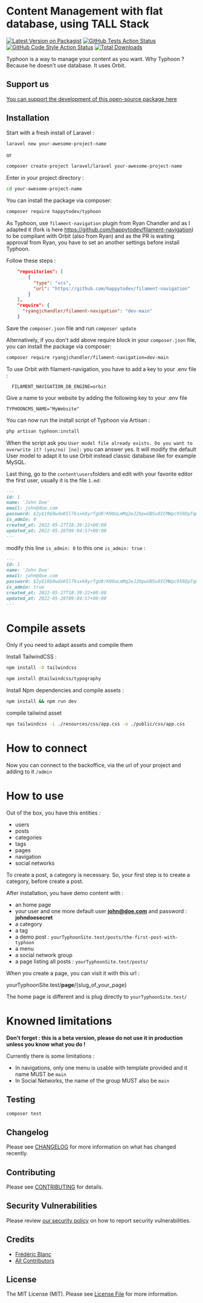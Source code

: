 

# Content Management with flat database, using TALL Stack

[![Latest Version on Packagist](https://img.shields.io/packagist/v/happytodev/typhoon.svg?style=typhoon-square)](https://packagist.org/packages/happytodev/typhoon)
[![GitHub Tests Action Status](https://img.shields.io/github/workflow/status/happytodev/typhoon/run-tests?label=tests)](https://github.com/happytodev/typhoon/actions?query=workflow%3Arun-tests+branch%3Amain)
[![GitHub Code Style Action Status](https://img.shields.io/github/workflow/status/happytodev/typhoon/Check%20&%20fix%20styling?label=code%20style)](https://github.com/happytodev/typhoon/actions?query=workflow%3A"Check+%26+fix+styling"+branch%3Amain)
[![Total Downloads](https://img.shields.io/packagist/dt/happytodev/typhoon.svg?style=typhoon-square)](https://packagist.org/packages/happytodev/typhoon)

Typhoon is a way to manage your content as you want.
Why Typhoon ? Because he doesn't use database. It uses Orbit.

## Support us

[You can support the development of this open-source package here](https://github.com/sponsors/happytodev)

## Installation

Start with a fresh install of Laravel :

```bash
laravel new your-awesome-project-name
```

or 

```bash
composer create-project laravel/laravel your-awesome-project-name
```

Enter in your project directory : 

```bash
cd your-awesome-project-name
```

You can install the package via composer:

```bash
composer require happytodev/typhoon
```

As Typhoon, use `filament-navigation` plugin from Ryan Chandler and as I adapted it (fork is here https://github.com/happytodev/filament-navigation) to be compliant with Orbit (also from Ryan) and as the PR is waiting approval from Ryan, you have to set an another settings before install Typhoon.

Follow these steps :

```json
    "repositories": [
        {
          "type": "vcs",
          "url": "https://github.com/happytodev/filament-navigation"
        }
    ],
    "require": {
      "ryangjchandler/filament-navigation": "dev-main"
    }
```

Save the `composer.json` file and run `composer update`

Alternatively, if you don't add above require block in your `composer.json` file, you can install the package via composer:

```bash
composer require ryangjchandler/filament-navigation=dev-main
```

To use Orbit with filament-navigation, you have to add a key to your .env file :

```env
  FILAMENT_NAVIGATION_DB_ENGINE=orbit
```

Give a name to your website by adding the following key to your .env file

```env
TYPHOONCMS_NAME="MyWebsite"
```

You can now run the install script of Typhoon via Artisan :

```bash
php artisan typhoon:install
```

When the script ask you `User model file already exists. Do you want to overwrite it? (yes/no) [no]:` you can answer yes. It will modify the default User model to adapt it to use Orbit instead classic database like for example MySQL.



Last thing, go to the `content\users`folders and edit with your favorite editor the first user, usually it is the file `1.md`:

```md
---
id: 1
name: 'John Doe'
email: john@doe.com
password: $2y$10$0wdxKSl7ksxk8yrTgU8!K90oLmMq2eJ20pwUBSu0ICMWpc959DpTqm
is_admin: 0
created_at: 2022-05-27T18:39:22+00:00
updated_at: 2022-05-28T09:04:57+00:00
---
```

modify this line `is_admin: 0` to this one `is_admin: true` :

```md
---
id: 1
name: 'John Doe'
email: john@doe.com
password: $2y$10$0wdxKSl7ksxk8yrTgU8!K90oLmMq2eJ20pwUBSu0ICMWpc959DpTqm
is_admin: true
created_at: 2022-05-27T18:39:22+00:00
updated_at: 2022-05-28T09:04:57+00:00
---
```

# Compile assets

Only if you need to adapt assets and compile them

Install TailwindCSS :

```bash
npm install -D tailwindcss
```

```bash
npm install @tailwindcss/typography
```

Install Npm dependencies and compile assets :
```bash
npm install && npm run dev
```

compile tailwind asset
```bash
npx tailwindcss -i ./resources/css/app.css -o ./public/css/app.css
```





# How to connect
  
Now you can connect to the backoffice, via the url of your project and adding to it `/admin`

# How to use 

Out of the box, you have this entities :

- users
- posts
- categories
- tags
- pages
- navigation
- social networks

To create a post, a category is necessary. So, your first step is to create a category, before create a post.

After installation, you have demo content with :
- an home page
- your user and one more default user **john@doe.com** and password : **johndoesecret**
- a category
- a tag
- a demo post : `yourTyphoonSite.test/posts/the-first-post-with-typhoon`
- a menu
- a social network group
- a page listing all posts : `yourTyphoonSite.test/posts/`

When you create a page, you can visit it with this url : 

yourTyphoonSite.test/**page**/{slug_of_your_page}

The home page is different and is plug directly to `yourTyphoonSite.test/`

# Knowned limitations

**Don't forget : this is a beta version, please do not use it in production unless you know what you do !**

Currently there is some limitations :

- In navigations, only one menu is usable with template provided and it name MUST be `main`
- In Social Networks, the name of the group MUST also be `main`

## Testing

```bash
composer test
```


## Changelog

Please see [CHANGELOG](CHANGELOG.md) for more information on what has changed recently.

## Contributing

Please see [CONTRIBUTING](https://github.com/happytodev/.github/blob/main/CONTRIBUTING.md) for details.

## Security Vulnerabilities

Please review [our security policy](../../security/policy) on how to report security vulnerabilities.

## Credits

- [Frédéric Blanc](https://github.com/happytodev)
- [All Contributors](../../contributors)

## License

The MIT License (MIT). Please see [License File](LICENSE.md) for more information.
